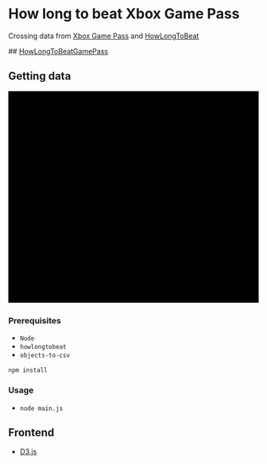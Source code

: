 # How long to beat Xbox Game Pass
Crossing data from [Xbox Game Pass](https://www.xbox.com/es-ES/xbox-game-pass/games) and [HowLongToBeat](https://www.howlongtobeat.com)

## [HowLongToBeatGamePass](https://xatpy.github.io/HowLongToBeatGamePass/)

## Getting data
![demo](https://raw.githubusercontent.com/Xatpy/HowLongToBeatGamePass/master/assets/gettingData.gif)

### Prerequisites
- `Node`
- `howlongtobeat`
- `objects-to-csv`
```
npm install
```

### Usage
- `node main.js`

## Frontend
- [D3.js](https://d3js.org/)
